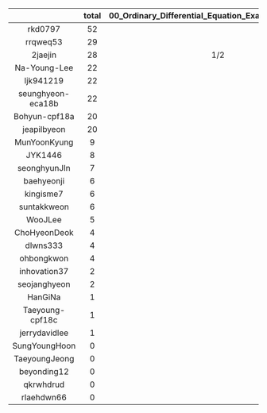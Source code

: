 |    |   total  |  00_Ordinary_Differential_Equation_Exact_Solution.ipynb  |  00_interpolation.ipynb  |  00_introduction.ipynb  |  00_linear_algebra_in_python.ipynb  |  00_zeroth_order.ipynb  |  01_first_order.ipynb  |  02_second_order.ipynb  |  05_probability.ipynb  |  10_Forward_Euler.ipynb  |  10_T_section_centroid.ipynb  |  10_floating_point.ipynb  |  10_sequential.ipynb  |  10_statistics  |  10_statistics.ipynb  |  10_vector_addition_subtraction.ipynb  |  15_Forward_Euler_Higher_Order.ipynb  |  20_Modified_Euler.ipynb  |  20_bisection.ipynb  |  20_circular_section_MOI.ipynb  |  20_vector_dot_cross_product.ipynb  |  30_3D_line_plane.ipynb  |  30_newton_raphson.ipynb  |  Untitled.ipynb  |  slopes_t_x.png  |  slopes_t_x.svg  |
|:--:|:----:|:----:|:----:|:----:|:----:|:----:|:----:|:----:|:----:|:----:|:----:|:----:|:----:|:----:|:----:|:----:|:----:|:----:|:----:|:----:|:----:|:----:|:----:|:----:|:----:|:----:|
| rkd0797 | 52 |  | 1 | 5 | 2 | 4 | 3 | 3 | 3 |  | 1 | 3 | 5 |  | 3 | 1 | 2 | 3 | 3 | 1 | 2 | 1 | 6 |  |  |   |
| rrqweq53 | 29 |  | 1/3 | 3 | 2 | 10/3 | 1/3 | 1/3 | 11/6 | 1 |  | 1 | 5/3 | 4/3 | 1/2 | 2 | 1 | 3 | 2/3 |  | 4 |  | 5/3 |  |  |   |
| 2jaejin | 28 | 1/2 | 3/2 | 7/3 | 1 | 11/6 | 11/6 | 1/3 | 1 | 3/4 |  | 5/6 | 25/12 |  | 5/2 | 3 | 2/3 | 9/4 | 5/4 |  | 3/2 | 1/2 | 5/4 | 1/4 | 5/12 | 5/12  |
| Na-Young-Lee | 22 |  | 1 | 5 | 1 | 1 |  | 2 | 1 |  |  |  | 5 |  | 1 |  | 1 | 1 | 1 |  |  |  | 2 |  |  |   |
| ljk941219 | 22 |  | 1 | 5/2 | 1 | 1 |  | 7/3 | 2 |  | 1/3 | 1/2 | 3 |  | 1 |  | 1 | 1 | 3/2 | 1/3 | 1 | 1 | 3/2 |  |  |   |
| seunghyeon-eca18b | 22 |  |  | 11 |  | 2 |  | 1 |  |  |  |  |  |  | 1 | 2 | 5/2 | 1/2 |  |  | 1 | 1 |  |  |  |   |
| Bohyun-cpf18a | 20 |  |  | 6 |  | 1 |  | 2 |  |  |  |  | 3 |  | 2 |  |  |  | 1 |  |  |  | 5 |  |  |   |
| jeapilbyeon | 20 |  | 1 | 5 | 1 | 1 |  | 1 | 1 |  |  | 1 | 2 |  | 1 | 1 | 1 |  | 1 |  | 1 | 1 | 1 |  |  |   |
| MunYoonKyung | 9 |  |  | 2 |  | 1 |  |  | 1 |  |  |  | 2 |  | 1 |  | 1 | 1 |  |  |  |  |  |  |  |   |
| JYK1446 | 8 |  |  | 5 |  |  |  |  |  |  |  |  | 2 |  |  |  |  |  | 1 |  |  |  |  |  |  |   |
| seonghyunJIn | 7 |  | 1 | 1 | 1 |  |  |  |  |  |  |  | 1 |  | 1 | 1 |  |  |  |  | 1 |  |  |  |  |   |
| baehyeonji | 6 |  |  | 4 |  |  |  |  |  |  |  |  | 1/3 |  |  | 1/2 |  |  | 1/3 |  | 1/2 |  | 1/3 |  |  |   |
| kingisme7 | 6 |  |  | 1 |  | 1 |  |  |  | 1/2 |  |  | 1/2 |  |  | 1/2 | 1 | 1/2 | 1/2 |  | 1/2 |  |  |  |  |   |
| suntakkweon | 6 |  |  | 3 |  |  |  |  |  |  |  |  | 3 |  |  |  |  |  |  |  |  |  |  |  |  |   |
| WooJLee | 5 |  | 1 | 1 |  |  |  |  | 1 |  |  |  | 1 |  | 1 |  |  |  |  |  |  |  |  |  |  |   |
| ChoHyeonDeok | 4 |  |  |  |  |  |  | 1 |  |  | 1 |  | 1 |  |  |  |  |  |  |  | 1 |  |  |  |  |   |
| dlwns333 | 4 |  |  | 2 |  |  |  |  |  |  |  | 1 | 1 |  |  |  |  |  |  |  |  |  |  |  |  |   |
| ohbongkwon | 4 |  |  | 3 |  |  |  |  |  |  |  | 1 |  |  |  |  |  |  |  |  |  |  |  |  |  |   |
| inhovation37 | 2 |  |  | 1 |  |  |  |  |  |  |  |  | 1 |  |  |  |  |  |  |  |  |  |  |  |  |   |
| seojanghyeon | 2 |  |  | 2 |  |  |  |  |  |  |  |  |  |  |  |  |  |  |  |  |  |  |  |  |  |   |
| HanGiNa | 1 |  |  |  | 1/2 |  |  |  |  |  |  |  |  |  |  |  |  |  |  |  | 1/2 |  |  |  |  |   |
| Taeyoung-cpf18c | 1 |  |  | 1 |  |  |  |  |  |  |  |  |  |  |  |  |  |  |  |  |  |  |  |  |  |   |
| jerrydavidlee | 1 |  |  |  | 1/4 |  |  |  |  |  |  |  |  |  |  | 1/4 |  |  |  |  | 1/4 | 1/4 |  |  |  |   |
| SungYoungHoon | 0 |  |  |  |  |  |  |  |  |  |  |  |  |  |  |  |  |  |  |  |  |  |  |  |  |   |
| TaeyoungJeong | 0 |  |  |  |  |  |  |  |  |  |  |  |  |  |  |  |  |  |  |  |  |  |  |  |  |   |
| beyonding12 | 0 |  |  |  |  |  |  |  |  |  |  |  |  |  |  |  |  |  |  |  |  |  |  |  |  |   |
| qkrwhdrud | 0 |  |  |  |  |  |  |  |  |  |  |  |  |  |  |  |  |  |  |  |  |  |  |  |  |   |
| rlaehdwn66 | 0 |  |  |  |  |  |  |  |  |  |  |  |  |  |  |  |  |  |  |  |  |  |  |  |  |   |
